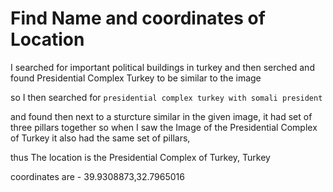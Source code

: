 # Find Name and coordinates of Location

I searched for important political buildings in turkey and then serched and found Presidential Complex Turkey to be similar to the image 

so I then searched for `presidential complex turkey with somali president`

and found then next to a sturcture similar in the given image, it had set of three pillars together so when I saw the Image of the Presidential Complex of Turkey it also had the same set of pillars,


thus The location is the Presidential Complex of Turkey, Turkey

coordinates are - 39.9308873,32.7965016


